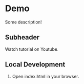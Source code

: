 # Demo 

Some description!

## Subheader

Watch tutorial on Youtube.

## Local Development

1. Open index.html in your browser.